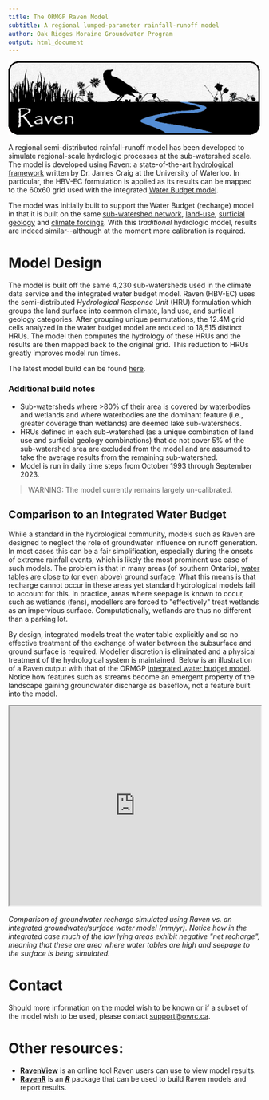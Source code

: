 ```yaml
---
title: The ORMGP Raven Model
subtitle: A regional lumped-parameter rainfall-runoff model
author: Oak Ridges Moraine Groundwater Program
output: html_document
---
```


[![](fig/RavenBannerWide.png)](https://raven.uwaterloo.ca/)

A regional semi-distributed rainfall-runoff model has been developed to simulate regional-scale hydrologic processes at the sub-watershed scale. The model is developed using Raven: a state-of-the-art [hydrological framework](https://raven.uwaterloo.ca/) written by Dr. James Craig at the University of Waterloo. In particular, the HBV-EC formulation is applied as its results can be mapped to the 60x60 grid used with the integrated [Water Budget model](/interpolants/modelling/waterbudgetmodel.html).

The model was initially built to support the Water Budget (recharge) model in that it is built on the same [sub-watershed network](/interpolants/interpolation/subwatershed.html), [land-use](/interpolants/interpolation/landuse.html), [surficial geology](/interpolants/interpolation/surfgeo.html) and [climate forcings](/interpolants/sources/climate-data-service.html). With this *traditional* hydrologic model, results are indeed similar--although at the moment more calibration is required.


# Model Design

The model is built off the same 4,230 sub-watersheds used in the climate data service and the integrated water budget model. Raven (HBV-EC) uses the semi-distributed *Hydrological Response Unit* (HRU) formulation which groups the land surface into common climate, land use, and surficial geology categories. After grouping unique permutations, the 12.4M grid cells analyzed in the water budget model are reduced to 18,515 distinct HRUs. The model then computes the hydrology of these HRUs and the results are then mapped back to the original grid. This reduction to HRUs greatly improves model run times.

The latest model build can be found [here](https://github.com/OWRC/OWRC-Raven).


### Additional build notes

- Sub-watersheds where >80% of their area is covered by waterbodies and wetlands and where waterbodies are the dominant feature (i.e., greater coverage than wetlands) are deemed lake sub-watersheds.
- HRUs defined in each sub-watershed (as a unique combination of land use and surficial geology combinations) that do not cover 5% of the sub-watershed area are excluded from the model and are assumed to take the average results from the remaining sub-watershed.
- Model is run in daily time steps from October 1993 through September 2023.

> WARNING: The model currently remains largely un-calibrated.

## Comparison to an Integrated Water Budget

While a standard in the hydrological community, models such as Raven are designed to neglect the role of groundwater influence on runoff generation. In most cases this can be a fair simplification, especially during the onsets of extreme rainfall events, which is likely the most prominent use case of such models. The problem is that in many areas (of southern Ontario), [water tables are close to (or even above) ground surface](/watertable/). What this means is that recharge cannot occur in these areas yet standard hydrological models fail to account for this. In practice, areas where seepage is known to occur, such as wetlands (fens), modellers are forced to "effectively" treat wetlands as an impervious surface. Computationally, wetlands are thus no different than a parking lot.

By design, integrated models treat the water table explicitly and so no effective treatment of the exchange of water between the subsurface and ground surface is required. Modeller discretion is eliminated and a physical treatment of the hydrological system is maintained. Below is an illustration of a Raven output with that of the ORMGP [integrated water budget model](/interpolants/modelling/waterbudgetmodel.html). Notice how features such as streams become an emergent property of the landscape gaining groundwater discharge as baseflow, not a feature built into the model.

<iframe src="https://golang.oakridgeswater.ca/pages/Raven23WB-compare.html" width="100%" height="400" scrolling="no" allowfullscreen></iframe>

_Comparison of groundwater recharge simulated using Raven vs. an integrated groundwater/surface water model (mm/yr). Notice how in the integrated case much of the low lying areas exhibit negative "net recharge", meaning that these are area where water tables are high and seepage to the surface is being simulated._

# Contact

Should more information on the model wish to be known or if a subset of the model wish to be used, please contact support@owrc.ca.


# Other resources:

- [**RavenView**](https://raven.uwaterloo.ca/RavenView/RavenView.html) is an online tool Raven users can use to view model results.
- [**RavenR**](https://raven.uwaterloo.ca/RavenR.html) is an [__*R*__](https://www.r-project.org/) package that can be used to build Raven models and report results.